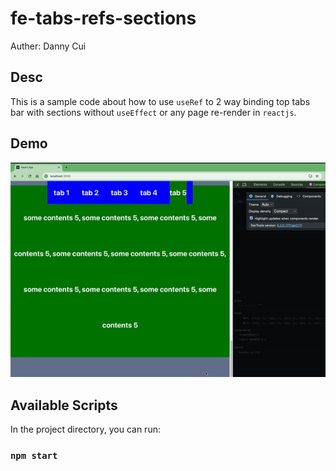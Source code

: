 # fe-tabs-refs-sections

Auther: Danny Cui

## Desc

This is a sample code about how to use `useRef` to 2 way binding top tabs bar with sections without `useEffect` or any page re-render in `reactjs`.

## Demo

![Demo](./src/demo.gif)

## Available Scripts

In the project directory, you can run:

### `npm start`
